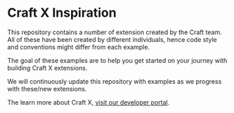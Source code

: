 # Craft X Inspiration

This repository contains a number of extension created by the Craft team. All of these have been created by different individuals, hence code style and conventions might differ from each example.

The goal of these examples are to help you get started on your journey with building Craft X extensions.

We will continuously update this repository with examples as we progress with these/new extensions.

The learn more about Craft X, [visit our developer portal](http://developer.craft.do).
